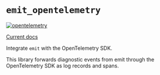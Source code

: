 # `emit_opentelemetry`

[![opentelemetry](https://github.com/emit-rs/emit/actions/workflows/opentelemetry.yml/badge.svg)](https://github.com/emit-rs/emit/actions/workflows/opentelemetry.yml)

[Current docs](https://docs.rs/emit_opentelemetry/0.11.0-alpha.2/emit_opentelemetry/index.html)

Integrate `emit` with the OpenTelemetry SDK.

This library forwards diagnostic events from emit through the OpenTelemetry SDK as log records and spans.
